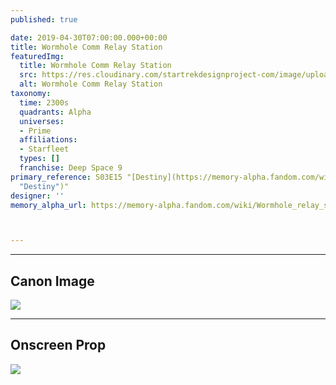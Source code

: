 ```yaml
---
published: true

date: 2019-04-30T07:00:00.000+00:00
title: Wormhole Comm Relay Station
featuredImg:
  title: Wormhole Comm Relay Station
  src: https://res.cloudinary.com/startrekdesignproject-com/image/upload/v1556675619/Wormhole_Comm_Relay.png
  alt: Wormhole Comm Relay Station
taxonomy:
  time: 2300s
  quadrants: Alpha
  universes:
  - Prime
  affiliations:
  - Starfleet
  types: []
  franchise: Deep Space 9
primary_reference: S03E15 "[Destiny](https://memory-alpha.fandom.com/wiki/Destiny
  "Destiny")"
designer: ''
memory_alpha_url: https://memory-alpha.fandom.com/wiki/Wormhole_relay_station



---
```

***

## Canon Image

![](https://res.cloudinary.com/startrekdesignproject-com/image/upload/v1556675619/Wormhole_Comm_Relay_Project_Destiny_1.jpg)

***

## Onscreen Prop

![](https://res.cloudinary.com/startrekdesignproject-com/image/upload/v1556675619/WormholeCommRelayProject_Prop.jpg)